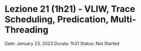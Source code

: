 # Lezione 21 (1h21) - VLIW, Trace Scheduling, Predication, Multi-Threading

Date: January 23, 2023
Durata: 1h21
Status: Not Started